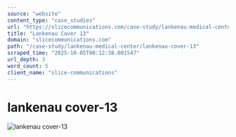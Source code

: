 ```yaml
---
source: "website"
content_type: "case_studies"
url: "https://slicecommunications.com/case-study/lankenau-medical-center/lankenau-cover-13"
title: "Lankenau Cover 13"
domain: "slicecommunications.com"
path: "/case-study/lankenau-medical-center/lankenau-cover-13"
scraped_time: "2025-10-05T00:12:38.001547"
url_depth: 3
word_count: 5
client_name: "slice-communications"
---
```


# lankenau cover-13

![lankenau cover-13](https://slicecommunications.com/wp-content/uploads/2018/10/lankenau-cover-13-300x300.jpg)